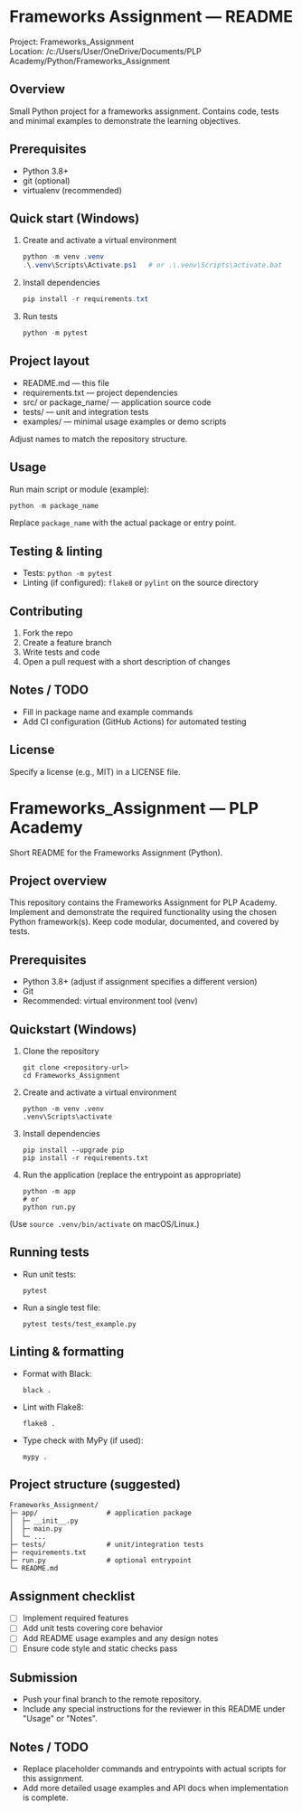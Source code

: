 # Frameworks Assignment — README

Project: Frameworks_Assignment  
Location: /c:/Users/User/OneDrive/Documents/PLP Academy/Python/Frameworks_Assignment

## Overview
Small Python project for a frameworks assignment. Contains code, tests and minimal examples to demonstrate the learning objectives.

## Prerequisites
- Python 3.8+
- git (optional)
- virtualenv (recommended)

## Quick start (Windows)
1. Create and activate a virtual environment
    ```powershell
    python -m venv .venv
    .\.venv\Scripts\Activate.ps1   # or .\.venv\Scripts\activate.bat
    ```
2. Install dependencies
    ```powershell
    pip install -r requirements.txt
    ```
3. Run tests
    ```powershell
    python -m pytest
    ```

## Project layout
- README.md — this file
- requirements.txt — project dependencies
- src/ or package_name/ — application source code
- tests/ — unit and integration tests
- examples/ — minimal usage examples or demo scripts

Adjust names to match the repository structure.

## Usage
Run main script or module (example):
```powershell
python -m package_name
```
Replace `package_name` with the actual package or entry point.

## Testing & linting
- Tests: `python -m pytest`
- Linting (if configured): `flake8` or `pylint` on the source directory

## Contributing
1. Fork the repo
2. Create a feature branch
3. Write tests and code
4. Open a pull request with a short description of changes

## Notes / TODO
- Fill in package name and example commands
- Add CI configuration (GitHub Actions) for automated testing

## License
Specify a license (e.g., MIT) in a LICENSE file.

# Frameworks_Assignment — PLP Academy

Short README for the Frameworks Assignment (Python).

## Project overview
This repository contains the Frameworks Assignment for PLP Academy. Implement and demonstrate the required functionality using the chosen Python framework(s). Keep code modular, documented, and covered by tests.

## Prerequisites
- Python 3.8+ (adjust if assignment specifies a different version)
- Git
- Recommended: virtual environment tool (venv)

## Quickstart (Windows)
1. Clone the repository
    ```
    git clone <repository-url>
    cd Frameworks_Assignment
    ```
2. Create and activate a virtual environment
    ```
    python -m venv .venv
    .venv\Scripts\activate
    ```
3. Install dependencies
    ```
    pip install --upgrade pip
    pip install -r requirements.txt
    ```
4. Run the application (replace the entrypoint as appropriate)
    ```
    python -m app
    # or
    python run.py
    ```

(Use `source .venv/bin/activate` on macOS/Linux.)

## Running tests
- Run unit tests:
  ```
  pytest
  ```
- Run a single test file:
  ```
  pytest tests/test_example.py
  ```

## Linting & formatting
- Format with Black:
  ```
  black .
  ```
- Lint with Flake8:
  ```
  flake8 .
  ```
- Type check with MyPy (if used):
  ```
  mypy .
  ```

## Project structure (suggested)
```
Frameworks_Assignment/
├─ app/                 # application package
│  ├─ __init__.py
│  ├─ main.py
│  └─ ...
├─ tests/               # unit/integration tests
├─ requirements.txt
├─ run.py               # optional entrypoint
└─ README.md
```

## Assignment checklist
- [ ] Implement required features
- [ ] Add unit tests covering core behavior
- [ ] Add README usage examples and any design notes
- [ ] Ensure code style and static checks pass

## Submission
- Push your final branch to the remote repository.
- Include any special instructions for the reviewer in this README under "Usage" or "Notes".

## Notes / TODO
- Replace placeholder commands and entrypoints with actual scripts for this assignment.
- Add more detailed usage examples and API docs when implementation is complete.

